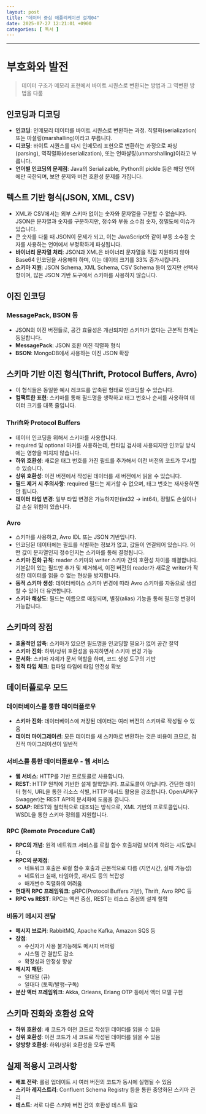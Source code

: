 ```yaml
---
layout: post
title: "데이터 중심 애플리케이션 설계04"
date: 2025-07-27 12:21:01 +0900
categories: [ 독서 ]
---
```


---

# 부호화와 발전
> 데이터 구조가 메모리 표현에서 바이트 시퀀스로 변환되는 방법과 그 역변환 방법을 다룸

## 인코딩과 디코딩
- **인코딩**: 인메모리 데이터를 바이트 시퀀스로 변환하는 과정. 직렬화(serialization) 또는 마셜링(marshalling)이라고 부릅니다.
- **디코딩**: 바이트 시퀀스를 다시 인메모리 표현으로 변환하는 과정으로 파싱(parsing), 역직렬화(deserialization), 또는 언마샬링(unmarshalling)이라고 부릅니다.
- **언어별 인코딩의 문제점**: Java의 Serializable, Python의 pickle 등은 해당 언어에만 국한되며, 보안 문제와 버전 호환성 문제를 가집니다.

## 텍스트 기반 형식(JSON, XML, CSV)
- XML과 CSV에서는 외부 스키마 없이는 숫자와 문자열을 구분할 수 없습니다. JSON은 문자열과 숫자를 구분하지만, 정수와 부동 소수점 숫자, 정밀도에 이슈가 있습니다.
- 큰 숫자를 다룰 때 JSON이 문제가 되고, 이는 JavaScript와 같이 부동 소수점 숫자를 사용하는 언어에서 부정확하게 파싱됩니다.
- **바이너리 문자열 처리**: JSON과 XML은 바이너리 문자열을 직접 지원하지 않아 Base64 인코딩을 사용해야 하며, 이는 데이터 크기를 33% 증가시킵니다.
- **스키마 지원**: JSON Schema, XML Schema, CSV Schema 등이 있지만 선택사항이며, 많은 JSON 기반 도구에서 스키마를 사용하지 않습니다.

## 이진 인코딩
### MessagePack, BSON 등
- JSON의 이진 버전들로, 공간 효율성은 개선되지만 스키마가 없다는 근본적 한계는 동일합니다.
- **MessagePack**: JSON 호환 이진 직렬화 형식
- **BSON**: MongoDB에서 사용하는 이진 JSON 확장

## 스키마 기반 이진 형식(Thrift, Protocol Buffers, Avro)
- 이 형식들은 동일한 예시 레코드를 압축된 형태로 인코딩할 수 있습니다.
- **컴팩트한 표현**: 스키마를 통해 필드명을 생략하고 태그 번호나 순서를 사용하여 데이터 크기를 대폭 줄입니다.

### Thrift와 Protocol Buffers
- 데이터 인코딩을 위해서 스키마를 사용합니다.
- required 및 optional 마커를 사용하는데, 런타임 검사에 사용되지만 인코딩 방식에는 영향을 미치지 않습니다.
- **하위 호환성**: 새로운 태그 번호를 가진 필드를 추가해서 이전 버전의 코드가 무시할 수 있습니다.
- **상위 호환성**: 이전 버전에서 작성된 데이터를 새 버전에서 읽을 수 있습니다.
- **필드 제거 시 주의사항**: required 필드는 제거할 수 없으며, 태그 번호는 재사용하면 안 됩니다.
- **데이터 타입 변경**: 일부 타입 변경은 가능하지만(int32 → int64), 정밀도 손실이나 값 손실 위험이 있습니다.

### Avro
- 스키마를 사용하고, Avro IDL 또는 JSON 기반입니다.
- 인코딩된 데이터에는 필드를 식별하는 정보가 없고, 값들이 연결되어 있습니다. 어떤 값이 문자열인지 정수인지는 스키마를 통해 결정됩니다.
- **스키마 진화 규칙**: reader 스키마와 writer 스키마 간의 호환성 차이를 해결합니다. 기본값이 있는 필드만 추가 및 제거해서, 이전 버전의 reader가 새로운 writer가 작성한 데이터를 읽을 수 없는 현상을 방지합니다.
- **동적 스키마 생성**: 데이터베이스 스키마 변경에 따라 Avro 스키마를 자동으로 생성할 수 있어 더 유연합니다.
- **스키마 해상도**: 필드는 이름으로 매칭되며, 별칭(alias) 기능을 통해 필드명 변경이 가능합니다.

## 스키마의 장점
- **효율적인 압축**: 스키마가 있으면 필드명을 인코딩할 필요가 없어 공간 절약
- **스키마 진화**: 하위/상위 호환성을 유지하면서 스키마 변경 가능
- **문서화**: 스키마 자체가 문서 역할을 하며, 코드 생성 도구의 기반
- **정적 타입 체크**: 컴파일 타임에 타입 안전성 확보

## 데이터플로우 모드
### 데이터베이스를 통한 데이터플로우
- **스키마 진화**: 데이터베이스에 저장된 데이터는 여러 버전의 스키마로 작성될 수 있음
- **데이터 마이그레이션**: 모든 데이터를 새 스키마로 변환하는 것은 비용이 크므로, 점진적 마이그레이션이 일반적

### 서비스를 통한 데이터플로우 - 웹 서비스
- **웹 서비스**: HTTP를 기반 프로토콜로 사용합니다.
- **REST**: HTTP 원칙에 기반한 설계 철학입니다. 프로토콜이 아닙니다. 간단한 데이터 형식, URL을 통한 리소스 식별, HTTP 메서드 활용을 강조합니다. OpenAPI(구 Swagger)는 REST API의 문서화에 도움을 줍니다.
- **SOAP**: REST와 철학적으로 대조되는 방식으로, XML 기반의 프로토콜입니다. WSDL을 통한 스키마 정의를 지원합니다.

### RPC (Remote Procedure Call)
- **RPC의 개념**: 원격 네트워크 서비스를 로컬 함수 호출처럼 보이게 하려는 시도입니다.
- **RPC의 문제점**:
  - 네트워크 호출은 로컬 함수 호출과 근본적으로 다름 (지연시간, 실패 가능성)
  - 네트워크 실패, 타임아웃, 재시도 등의 복잡성
  - 매개변수 직렬화의 어려움
- **현대적 RPC 프레임워크**: gRPC(Protocol Buffers 기반), Thrift, Avro RPC 등
- **RPC vs REST**: RPC는 액션 중심, REST는 리소스 중심의 설계 철학

### 비동기 메시지 전달
- **메시지 브로커**: RabbitMQ, Apache Kafka, Amazon SQS 등
- **장점**:
  - 수신자가 사용 불가능해도 메시지 버퍼링
  - 시스템 간 결합도 감소
  - 확장성과 안정성 향상
- **메시지 패턴**:
  - 일대일 (큐)
  - 일대다 (토픽/발행-구독)
- **분산 액터 프레임워크**: Akka, Orleans, Erlang OTP 등에서 액터 모델 구현

## 스키마 진화와 호환성 요약
- **하위 호환성**: 새 코드가 이전 코드로 작성된 데이터를 읽을 수 있음
- **상위 호환성**: 이전 코드가 새 코드로 작성된 데이터를 읽을 수 있음
- **양방향 호환성**: 하위/상위 호환성을 모두 만족

## 실제 적용시 고려사항
- **배포 전략**: 롤링 업데이트 시 여러 버전의 코드가 동시에 실행될 수 있음
- **스키마 레지스트리**: Confluent Schema Registry 등을 통한 중앙화된 스키마 관리
- **테스트**: 서로 다른 스키마 버전 간의 호환성 테스트 필요
